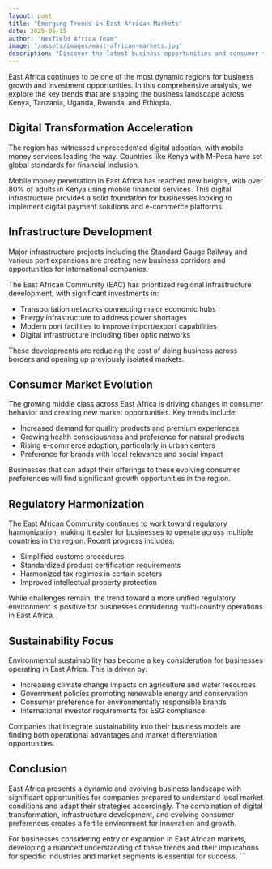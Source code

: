 ```yaml
---
layout: post
title: "Emerging Trends in East African Markets"
date: 2025-05-15
author: "Nexfield Africa Team"
image: "/assets/images/east-african-markets.jpg"
description: "Discover the latest business opportunities and consumer trends shaping East African economies in 2025 and beyond."
---
```


East Africa continues to be one of the most dynamic regions for business growth and investment opportunities. In this comprehensive analysis, we explore the key trends that are shaping the business landscape across Kenya, Tanzania, Uganda, Rwanda, and Ethiopia.

## Digital Transformation Acceleration

The region has witnessed unprecedented digital adoption, with mobile money services leading the way. Countries like Kenya with M-Pesa have set global standards for financial inclusion.

Mobile money penetration in East Africa has reached new heights, with over 80% of adults in Kenya using mobile financial services. This digital infrastructure provides a solid foundation for businesses looking to implement digital payment solutions and e-commerce platforms.

## Infrastructure Development

Major infrastructure projects including the Standard Gauge Railway and various port expansions are creating new business corridors and opportunities for international companies.

The East African Community (EAC) has prioritized regional infrastructure development, with significant investments in:

- Transportation networks connecting major economic hubs
- Energy infrastructure to address power shortages
- Modern port facilities to improve import/export capabilities
- Digital infrastructure including fiber optic networks

These developments are reducing the cost of doing business across borders and opening up previously isolated markets.

## Consumer Market Evolution

The growing middle class across East Africa is driving changes in consumer behavior and creating new market opportunities. Key trends include:

- Increased demand for quality products and premium experiences
- Growing health consciousness and preference for natural products
- Rising e-commerce adoption, particularly in urban centers
- Preference for brands with local relevance and social impact

Businesses that can adapt their offerings to these evolving consumer preferences will find significant growth opportunities in the region.

## Regulatory Harmonization

The East African Community continues to work toward regulatory harmonization, making it easier for businesses to operate across multiple countries in the region. Recent progress includes:

- Simplified customs procedures
- Standardized product certification requirements
- Harmonized tax regimes in certain sectors
- Improved intellectual property protection

While challenges remain, the trend toward a more unified regulatory environment is positive for businesses considering multi-country operations in East Africa.

## Sustainability Focus

Environmental sustainability has become a key consideration for businesses operating in East Africa. This is driven by:

- Increasing climate change impacts on agriculture and water resources
- Government policies promoting renewable energy and conservation
- Consumer preference for environmentally responsible brands
- International investor requirements for ESG compliance

Companies that integrate sustainability into their business models are finding both operational advantages and market differentiation opportunities.

## Conclusion

East Africa presents a dynamic and evolving business landscape with significant opportunities for companies prepared to understand local market conditions and adapt their strategies accordingly. The combination of digital transformation, infrastructure development, and evolving consumer preferences creates a fertile environment for innovation and growth.

For businesses considering entry or expansion in East African markets, developing a nuanced understanding of these trends and their implications for specific industries and market segments is essential for success.
\`\`\`
